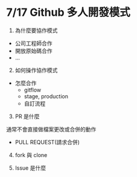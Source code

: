 # 7/17 Github 多人開發模式

1.  為什麼要協作模式

- 公司工程師合作
- 開放原始碼合作
- ...

2.  如何操作協作模式

- 怎麼合作
  - gitflow
  - stage, production
  - 自訂流程

3.  PR 是什麼

通常不會直接做檔案更改或合併的動作

- PULL REQUEST(請求合併)

4.  fork 與 clone

5.  Issue 是什麼
